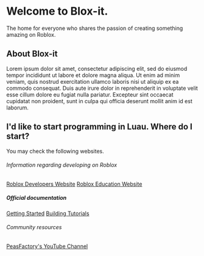 # Welcome to Blox-it.
The home for everyone who shares the passion of creating something amazing on Roblox.

## About Blox-it
Lorem ipsum dolor sit amet, consectetur adipiscing elit, sed do eiusmod tempor incididunt ut labore et dolore magna aliqua. Ut enim ad minim veniam, quis nostrud exercitation ullamco laboris nisi ut aliquip ex ea commodo consequat. Duis aute irure dolor in reprehenderit in voluptate velit esse cillum dolore eu fugiat nulla pariatur. Excepteur sint occaecat cupidatat non proident, sunt in culpa qui officia deserunt mollit anim id est laborum.

## I'd like to start programming in Luau. Where do I start?

You may check the following websites.

###### Information regarding developing on Roblox

[Roblox Developers Website](https://developer.roblox.com)
[Roblox Education Website](https://education.roblox.com)

##### Official documentation

[Getting Started](https://create.roblox.com/docs/getting-started)
[Building Tutorials](https://create.roblox.com/docs/tutorials)
 
###### Community resources

[PeasFactory's YouTube Channel](https://www.youtube.com/user/PeasFactory)
